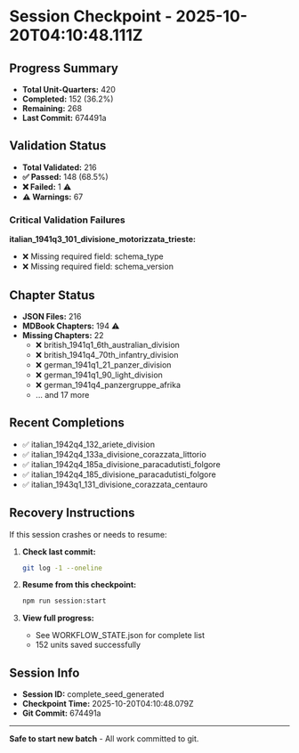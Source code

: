 # Session Checkpoint - 2025-10-20T04:10:48.111Z

## Progress Summary

- **Total Unit-Quarters:** 420
- **Completed:** 152 (36.2%)
- **Remaining:** 268
- **Last Commit:** 674491a

## Validation Status

- **Total Validated:** 216
- **✅ Passed:** 148 (68.5%)
- **❌ Failed:** 1 ⚠️
- **⚠️ Warnings:** 67

### Critical Validation Failures

**italian_1941q3_101_divisione_motorizzata_trieste:**
  - ❌ Missing required field: schema_type
  - ❌ Missing required field: schema_version

## Chapter Status

- **JSON Files:** 216
- **MDBook Chapters:** 194 ⚠️
- **Missing Chapters:** 22
  - ❌ british_1941q1_6th_australian_division
  - ❌ british_1941q4_70th_infantry_division
  - ❌ german_1941q1_21_panzer_division
  - ❌ german_1941q1_90_light_division
  - ❌ german_1941q4_panzergruppe_afrika
  - ... and 17 more

## Recent Completions

- ✅ italian_1942q4_132_ariete_division
- ✅ italian_1942q4_133a_divisione_corazzata_littorio
- ✅ italian_1942q4_185a_divisione_paracadutisti_folgore
- ✅ italian_1942q4_185_divisione_paracadutisti_folgore
- ✅ italian_1943q1_131_divisione_corazzata_centauro

## Recovery Instructions

If this session crashes or needs to resume:

1. **Check last commit:**
   ```bash
   git log -1 --oneline
   ```

2. **Resume from this checkpoint:**
   ```bash
   npm run session:start
   ```

3. **View full progress:**
   - See WORKFLOW_STATE.json for complete list
   - 152 units saved successfully

## Session Info

- **Session ID:** complete_seed_generated
- **Checkpoint Time:** 2025-10-20T04:10:48.079Z
- **Git Commit:** 674491a

---

**Safe to start new batch** - All work committed to git.
